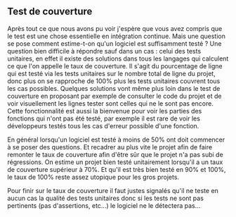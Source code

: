 
## Test de couverture

Après tout ce que nous avons pu voir j'espère que vous avez compris que le test est une chose essentielle en intégration continue. Mais une question se pose comment estime-t-on qu'un logiciel est suffisamment testé ? Une question bien difficile à répondre sauf dans un cas : celui des tests unitaires, en effet il existe des solutions dans tous les langages qui calculent ce que l'on appelle le taux de couverture. Il s'agit du pourcentage de ligne qui est testé via les tests unitaires sur le nombre total de ligne du projet, donc plus on se rapproche de 100% plus les tests unitaires couvrent tous les cas possibles. Quelques solutions vont même plus loin dans le test de couverture en proposant par exemple de consulter le code du projet et de voir visuellement les lignes tester sont celles qui ne le sont pas encore. Cette fonctionnalité est aussi la bienvenue pour voir les parties des fonctions qui n'ont pas été testé, par exemple il est rare de voir les développeurs testés tous les cas d'erreur possible d'une fonction.

En général lorsqu'un logiciel est testé à moins de 50% ont doit commencer à se poser des questions. Et recadrer au plus vite le projet afin de faire remonter le taux de couverture afin d'être sûr que le projet n'a pas subi de régressions. On estime un projet bien testé unitairement lorsqu'il a un taux de couverture supérieur à 70%. Et qu'il est très bien testé en 90% et 100%, le taux de 100% reste assez utopique pour les gros projets.

Pour finir sur le taux de couverture il faut justes signalés qu'il ne teste en aucun cas la qualité des tests unitaires donc si les tests ne sont pas pertinents (pas d'assertions, etc...) le logiciel ne le détectera pas...
